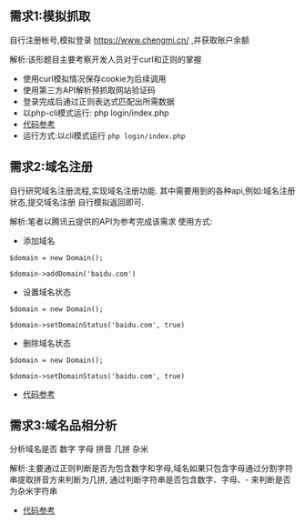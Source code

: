 ## 需求1:模拟抓取

自行注册帐号,模拟登录 https://www.chengmi.cn/ ,并获取账户余额

解析:该形题目主要考察开发人员对于curl和正则的掌握

- 使用curl模拟情况保存cookie为后续调用
- 使用第三方API解析预抓取网站验证码
- 登录完成后通过正则表达式匹配出所需数据
- 以php-cli模式运行: php login/index.php
- <a href="https://github.com/lzy309/democode/blob/master/login/index.php">代码参考</a>
- 运行方式:以cli模式运行 `php login/index.php`

 

## 需求2:域名注册
自行研究域名注册流程,实现域名注册功能.
其中需要用到的各种api,例如:域名注册状态,提交域名注册 自行模拟返回即可.

解析:笔者以腾讯云提供的API为参考完成该需求
使用方式:

- 添加域名

`$domain = new Domain();`

`$domain->addDomain('baidu.com')`


- 设置域名状态

`$domain = new Domain();` 

`$domain->setDomainStatus('baidu.com', true)`

- 删除域名状态

`$domain = new Domain();`

`$domain->setDomainStatus('baidu.com', true)`

- <a href="https://github.com/lzy309/democode/blob/master/domain/Domain.php">代码参考</a>



## 需求3:域名品相分析
分析域名是否 数字 字母 拼音 几拼 杂米

解析:主要通过正则判断是否为包含数字和字母,域名如果只包含字母通过分割字符串提取拼音方来判断为几拼,
通过判断字符串是否包含数字、字母、- 来判断是否为杂米字符串

- <a href="https://github.com/lzy309/democode/blob/master/domain/DomainCheck.php">代码参考</a>


    
  


